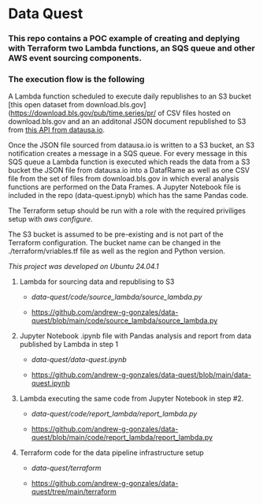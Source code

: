 # Data Quest

### This repo contains a POC example of creating and deplying with Terraform two Lambda functions, an SQS queue and other AWS event sourcing components.

### The execution flow is the following

A Lambda function scheduled to execute daily republishes to an S3 bucket [this open dataset from download.bls.gov](https://download.bls.gov/pub/time.series/pr/ of CSV files hosted on download.bls.gov and an an additonal JSON document republished to S3 from [this API from datausa.io](https://datausa.io/api/data?drilldowns=Nation&measures=Population).

Once the JSON file sourced from datausa.io is written to a S3 bucket, an S3 notification creates a message in a SQS queue.  For every message in this SQS queue a Lambda function is executed which reads the data from a S3 bucket the JSON file from datausa.io into a DatafRame as well as one CSV file from the set of files from download.bls.gov in which everal analysis functions are performed on the Data Frames.  A Jupyter Notebook file is included in the repo (data-quest.ipnyb) which has the same Pandas code.

The Terraform setup should be run with a role with the required priviliges setup with _aws configure_.  

The S3 bucket is assumed to be pre-existing and is not part of the Terraform configuration.  The bucket name can be changed in the ./terraform/vriables.tf file as well as the region and Python version.

_This project was developed on Ubuntu 24.04.1_


1. Lambda for sourcing data and republising to S3

     - _data-quest/code/source_lambda/source_lambda.py_ 

     - https://github.com/andrew-g-gonzales/data-quest/blob/main/code/source_lambda/source_lambda.py



2. Jupyter Notebook .ipynb file with Pandas analysis and report from data published by Lambda in step 1

    - _data-quest/data-quest.ipynb_

    - https://github.com/andrew-g-gonzales/data-quest/blob/main/data-quest.ipynb


3.  Lambda executing the same code from Jupyter Notebook in step #2.

    - _data-quest/code/report_lambda/report_lambda.py_ 
 
    - https://github.com/andrew-g-gonzales/data-quest/blob/main/code/report_lambda/report_lambda.py


4. Terraform code for the data pipeline infrastructure setup

    - _data-quest/terraform_ 

    - https://github.com/andrew-g-gonzales/data-quest/tree/main/terraform




